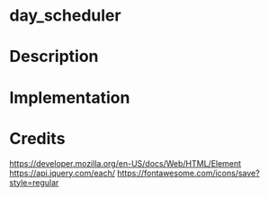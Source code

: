 # day_scheduler
# Description
# Implementation
# Credits
https://developer.mozilla.org/en-US/docs/Web/HTML/Element
https://api.jquery.com/each/
https://fontawesome.com/icons/save?style=regular